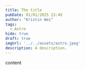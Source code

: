 ```yaml
---
title: The title
pubDate: 01/01/2025 23:49
author: "Kristin Wei"
tags:
  - Astro
hide: true 
draft: true 
imgUrl: '../../assets/astro.jpeg'
description: A description.
---
```

content